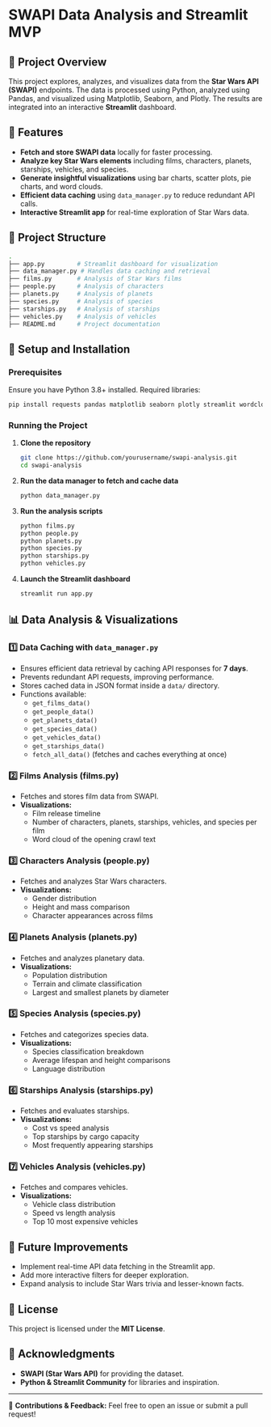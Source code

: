 # SWAPI Data Analysis and Streamlit MVP

## 📌 Project Overview

This project explores, analyzes, and visualizes data from the **Star Wars API (SWAPI)** endpoints. The data is processed using Python, analyzed using Pandas, and visualized using Matplotlib, Seaborn, and Plotly. The results are integrated into an interactive **Streamlit** dashboard.

## 🚀 Features

- **Fetch and store SWAPI data** locally for faster processing.
- **Analyze key Star Wars elements** including films, characters, planets, starships, vehicles, and species.
- **Generate insightful visualizations** using bar charts, scatter plots, pie charts, and word clouds.
- **Efficient data caching** using `data_manager.py` to reduce redundant API calls.
- **Interactive Streamlit app** for real-time exploration of Star Wars data.

## 📂 Project Structure

```bash
.
├── app.py         # Streamlit dashboard for visualization
├── data_manager.py # Handles data caching and retrieval
├── films.py       # Analysis of Star Wars films
├── people.py      # Analysis of characters
├── planets.py     # Analysis of planets
├── species.py     # Analysis of species
├── starships.py   # Analysis of starships
├── vehicles.py    # Analysis of vehicles
├── README.md      # Project documentation
```

## 🔧 Setup and Installation

### Prerequisites

Ensure you have Python 3.8+ installed. Required libraries:

```bash
pip install requests pandas matplotlib seaborn plotly streamlit wordcloud
```

### Running the Project

1. **Clone the repository**
   ```bash
   git clone https://github.com/yourusername/swapi-analysis.git
   cd swapi-analysis
   ```
2. **Run the data manager to fetch and cache data**
   ```bash
   python data_manager.py
   ```
3. **Run the analysis scripts**
   ```bash
   python films.py
   python people.py
   python planets.py
   python species.py
   python starships.py
   python vehicles.py
   ```
4. **Launch the Streamlit dashboard**
   ```bash
   streamlit run app.py
   ```

## 📊 Data Analysis & Visualizations

### **1️⃣ Data Caching with `data_manager.py`**

- Ensures efficient data retrieval by caching API responses for **7 days**.
- Prevents redundant API requests, improving performance.
- Stores cached data in JSON format inside a `data/` directory.
- Functions available:
  - `get_films_data()`
  - `get_people_data()`
  - `get_planets_data()`
  - `get_species_data()`
  - `get_vehicles_data()`
  - `get_starships_data()`
  - `fetch_all_data()` (fetches and caches everything at once)

### **2️⃣ Films Analysis (films.py)**

- Fetches and stores film data from SWAPI.
- **Visualizations:**
  - Film release timeline
  - Number of characters, planets, starships, vehicles, and species per film
  - Word cloud of the opening crawl text

### **3️⃣ Characters Analysis (people.py)**

- Fetches and analyzes Star Wars characters.
- **Visualizations:**
  - Gender distribution
  - Height and mass comparison
  - Character appearances across films

### **4️⃣ Planets Analysis (planets.py)**

- Fetches and analyzes planetary data.
- **Visualizations:**
  - Population distribution
  - Terrain and climate classification
  - Largest and smallest planets by diameter

### **5️⃣ Species Analysis (species.py)**

- Fetches and categorizes species data.
- **Visualizations:**
  - Species classification breakdown
  - Average lifespan and height comparisons
  - Language distribution

### **6️⃣ Starships Analysis (starships.py)**

- Fetches and evaluates starships.
- **Visualizations:**
  - Cost vs speed analysis
  - Top starships by cargo capacity
  - Most frequently appearing starships

### **7️⃣ Vehicles Analysis (vehicles.py)**

- Fetches and compares vehicles.
- **Visualizations:**
  - Vehicle class distribution
  - Speed vs length analysis
  - Top 10 most expensive vehicles

## 🎯 Future Improvements

- Implement real-time API data fetching in the Streamlit app.
- Add more interactive filters for deeper exploration.
- Expand analysis to include Star Wars trivia and lesser-known facts.

## 📝 License

This project is licensed under the **MIT License**.

## 🙌 Acknowledgments

- **SWAPI (Star Wars API)** for providing the dataset.
- **Python & Streamlit Community** for libraries and inspiration.

---

📌 **Contributions & Feedback:** Feel free to open an issue or submit a pull request!
